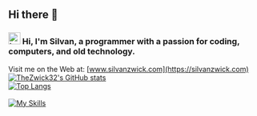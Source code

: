 ## Hi there 👋
### <img width="24" alt="image" src="https://github.com/user-attachments/assets/e5c752e4-6590-496d-855d-7545a1579b86"> Hi, I'm Silvan, a programmer with a passion for coding, computers, and old technology.
Visit me on the Web at: [www.silvanzwick.com](https://silvanzwick.com)
<br />
[![TheZwick32's GitHub stats](https://github-readme-stats.vercel.app/api?username=SilvanZwick&show=reviews,discussions_started,discussions_answered,prs_merged,prs_merged_percentage&hide=stars&show_icons=true&theme=shadow_red)](https://github.com/anuraghazra/github-readme-stats)
<br />
[![Top Langs](https://github-readme-stats.vercel.app/api/top-langs/?username=SilvanZwick&layout=compact&theme=shadow_red)](https://github.com/anuraghazra/github-readme-stats)
<br /><br />
[![My Skills](https://skillicons.dev/icons?i=apple,arduino,cs,css,discord,bots,express,fediverse,github,gmail,html,js,less,linux,md,mastodon,nodejs,npm,obsidian,powershell,py,raspberrypi,robloxstudio,stackoverflow,ubuntu,vscode,webflow,windows&perline=14&theme=dark)](https://skillicons.dev)

<!--
**SilvanZwick/SilvanZwick** is a ✨ _special_ ✨ repository because its `README.md` (this file) appears on your GitHub profile.

Here are some ideas to get you started:

- 🔭 I’m currently working on ...
- 🌱 I’m currently learning ...
- 👯 I’m looking to collaborate on ...
- 🤔 I’m looking for help with ...
- 💬 Ask me about ...
- 📫 How to reach me: ...
- 😄 Pronouns: ...
- ⚡ Fun fact: ...
-->
